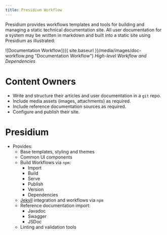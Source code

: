 ```yaml
---
title: Presidium Workflow
---
```


Presidium provides workflows templates and tools for building and managing a static technical documentation site.
All user documentation for a system may be written in markdown and built into a static site using 
Presidium as illustrated:

![Documentation Workflow]({{ site.baseurl }}/media/images/doc-workflow.png "Documentation Workflow")
*High-level Workflow and Dependencies*

# Content Owners

 - Write and structure their articles and user documentation in a `git` repo.
 - Include media assets (images, attachments) as required.
 - Include reference documentation sources as required.
 - Configure and publish their site.
 
# Presidium

  - Provides:
    - Base templates, styling and themes
    - Common UI components
    - Build Workflows via `npm`:
      - Import
      - Build
      - Serve 
      - Publish
      - Version
      - Dependencies
    - [Jekyll](https://jekyllrb.com/) integration and workflows via `npm`
    - Reference documentation import:
      - Javadoc
      - Swagger
      - JSDoc
    - Linting and validation tools
